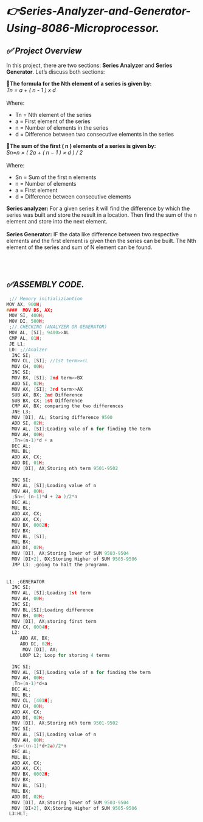 # <i>👉Series-Analyzer-and-Generator-Using-8086-Microprocessor.</i>

##  *✅ Project Overview*

In this project, there are two sections: **Series Analyzer** and **Series Generator**. Let’s discuss both sections:<br>

**🚩The formula for the Nth element of a series is given by:** <br>
*Tn = a + ( n - 1 ) x d* <br><br>
Where:
-  Tn  = Nth element of the series
-  a  = First element of the series
-  n = Number of elements in the series
-  d  = Difference between two consecutive elements in the series

**🚩The sum of the first \( n \) elements of a series is given by:** <br>
*Sn=n × ( 2a + ( n − 1 ) × d ) / 2* <br><br>
Where:
-  Sn  = Sum of the first n elements
-  n  = Number of elements
-  a  = First element
-  d  = Difference between consecutive elements<br>

**Series analyzer:** For a given series it will find the difference by which the series was built and store the result in a location. Then find the sum of the n element and store into the next element.
<br><br>
**Series Generator:** IF the data like difference between two respective elements and the first element is given then the series can be built. The Nth element of the series and sum of N element can be found.

<br><br>
## *✅ASSEMBLY CODE*.
```c
 ;// Memory initializiantion 
MOV AX, 900H;
####  MOV DS, AX;
 MOV SI, 400H;
 MOV DI, 500H;
 ;// CHECKING (ANALYZER OR GENERATOR)
 MOV AL, [SI]; 9400>>AL
 CMP AL, 01H;
 JE L1;
 L0: ;//Analzer
  INC SI;
  MOV CL, [SI]; //1st term>>cL
  MOV CH, 00H;
  INC SI;
  MOV BX, [SI]; 2nd term>>BX
  ADD SI, 02H;
  MOV AX, [SI]; 3rd term>>AX
  SUB AX, BX; 2nd Difference
  SUB BX, CX; 1st Difference
  CMP AX, BX; comparing the two differences 
  JNE L3;
  MOV [DI], AL; Storing difference 9500
  ADD SI, 02H;
  MOV AL, [SI];Loading vale of n for finding the term
  MOV AH, 00H;    
  ;Tn=(n-1)*d + a
  DEC AL;
  MUL BL;
  ADD AX, CX;
  ADD DI, 01H;
  MOV [DI], AX;Storing nth term 9501-9502
  
  INC SI;
  MOV AL, [SI];Loading value of n 
  MOV AH, 00H;
  ;Sn=( (n-1)*d + 2a )/2*n
  DEC AL;
  MUL BL;
  ADD AX, CX;
  ADD AX, CX;
  MOV BX, 0002H;
  DIV BX;
  MOV BL, [SI];
  MUL BX;
  ADD DI, 02H;
  MOV [DI], AX;Storing lower of SUM 9503-9504
  MOV [DI+2], DX;Storing Higher of SUM 9505-9506 
  JMP L3: ;going to halt the programm.
  
  
L1: ;GENERATOR
  INC SI;
  MOV AL, [SI];Loading 1st term
  MOV AH, 00H;
  INC SI;
  MOV BL,[SI];Loading difference
  MOV BH, 00H;
  MOV [DI], AX;storing first term
  MOV CX, 0004H;
  L2:
     ADD AX, BX;
     ADD DI, 02H;
      MOV [DI], AX;
     LOOP L2; Loop for storing 4 terms
     
  INC SI;
  MOV AL, [SI];Loading vale of n for finding the term
  MOV AH, 00H;    
  ;Tn=(n-1)*d+a
  DEC AL;
  MUL BL;
  MOV CL, [401H];
  MOV CH, 00H;
  ADD AX, CX;
  ADD DI, 02H;
  MOV [DI], AX;Storing nth term 9501-9502  
  INC SI;
  MOV AL, [SI];Loading value of n 
  MOV AH, 00H;
  ;Sn=((n-1)*d+2a)/2*n
  DEC AL;
  MUL BL;
  ADD AX, CX;
  ADD AX, CX;
  MOV BX, 0002H;
  DIV BX;
  MOV BL, [SI];
  MUL BX;
  ADD DI, 02H;
  MOV [DI], AX;Storing lower of SUM 9503-9504
  MOV [DI+2], DX;Storing Higher of SUM 9505-9506
 L3:HLT; 
 ```
